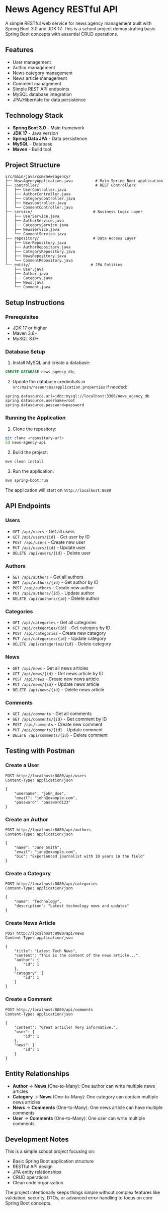 # News Agency RESTful API

A simple RESTful web service for news agency management built with Spring Boot 3.0 and JDK 17. This is a school project demonstrating basic Spring Boot concepts with essential CRUD operations.

## Features

- User management
- Author management  
- News category management
- News article management
- Comment management
- Simple REST API endpoints
- MySQL database integration
- JPA/Hibernate for data persistence

## Technology Stack

- **Spring Boot 3.0** - Main framework
- **JDK 17** - Java version
- **Spring Data JPA** - Data persistence
- **MySQL** - Database
- **Maven** - Build tool

## Project Structure

```
src/main/java/com/newsagency/
├── NewsAgencyApplication.java          # Main Spring Boot application
├── controller/                         # REST Controllers
│   ├── UserController.java
│   ├── AuthorController.java
│   ├── CategoryController.java
│   ├── NewsController.java
│   └── CommentController.java
├── service/                           # Business Logic Layer
│   ├── UserService.java
│   ├── AuthorService.java
│   ├── CategoryService.java
│   ├── NewsService.java
│   └── CommentService.java
├── repository/                        # Data Access Layer
│   ├── UserRepository.java
│   ├── AuthorRepository.java
│   ├── CategoryRepository.java
│   ├── NewsRepository.java
│   └── CommentRepository.java
└── entity/                           # JPA Entities
    ├── User.java
    ├── Author.java
    ├── Category.java
    ├── News.java
    └── Comment.java
```

## Setup Instructions

### Prerequisites

- JDK 17 or higher
- Maven 3.6+
- MySQL 8.0+

### Database Setup

1. Install MySQL and create a database:
```sql
CREATE DATABASE news_agency_db;
```

2. Update the database credentials in `src/main/resources/application.properties` if needed:
```properties
spring.datasource.url=jdbc:mysql://localhost:3306/news_agency_db
spring.datasource.username=root
spring.datasource.password=password
```

### Running the Application

1. Clone the repository:
```bash
git clone <repository-url>
cd news-agency-api
```

2. Build the project:
```bash
mvn clean install
```

3. Run the application:
```bash
mvn spring-boot:run
```

The application will start on `http://localhost:8080`

## API Endpoints

### Users
- `GET /api/users` - Get all users
- `GET /api/users/{id}` - Get user by ID
- `POST /api/users` - Create new user
- `PUT /api/users/{id}` - Update user
- `DELETE /api/users/{id}` - Delete user

### Authors
- `GET /api/authors` - Get all authors
- `GET /api/authors/{id}` - Get author by ID
- `POST /api/authors` - Create new author
- `PUT /api/authors/{id}` - Update author
- `DELETE /api/authors/{id}` - Delete author

### Categories
- `GET /api/categories` - Get all categories
- `GET /api/categories/{id}` - Get category by ID
- `POST /api/categories` - Create new category
- `PUT /api/categories/{id}` - Update category
- `DELETE /api/categories/{id}` - Delete category

### News
- `GET /api/news` - Get all news articles
- `GET /api/news/{id}` - Get news article by ID
- `POST /api/news` - Create new news article
- `PUT /api/news/{id}` - Update news article
- `DELETE /api/news/{id}` - Delete news article

### Comments
- `GET /api/comments` - Get all comments
- `GET /api/comments/{id}` - Get comment by ID
- `POST /api/comments` - Create new comment
- `PUT /api/comments/{id}` - Update comment
- `DELETE /api/comments/{id}` - Delete comment

## Testing with Postman

### Create a User
```
POST http://localhost:8080/api/users
Content-Type: application/json

{
    "username": "john_doe",
    "email": "john@example.com",
    "password": "password123"
}
```

### Create an Author
```
POST http://localhost:8080/api/authors
Content-Type: application/json

{
    "name": "Jane Smith",
    "email": "jane@example.com",
    "bio": "Experienced journalist with 10 years in the field"
}
```

### Create a Category
```
POST http://localhost:8080/api/categories
Content-Type: application/json

{
    "name": "Technology",
    "description": "Latest technology news and updates"
}
```

### Create News Article
```
POST http://localhost:8080/api/news
Content-Type: application/json

{
    "title": "Latest Tech News",
    "content": "This is the content of the news article...",
    "author": {
        "id": 1
    },
    "category": {
        "id": 1
    }
}
```

### Create a Comment
```
POST http://localhost:8080/api/comments
Content-Type: application/json

{
    "content": "Great article! Very informative.",
    "user": {
        "id": 1
    },
    "news": {
        "id": 1
    }
}
```

## Entity Relationships

- **Author** → **News** (One-to-Many): One author can write multiple news articles
- **Category** → **News** (One-to-Many): One category can contain multiple news articles  
- **News** → **Comments** (One-to-Many): One news article can have multiple comments
- **User** → **Comments** (One-to-Many): One user can write multiple comments

## Development Notes

This is a simple school project focusing on:
- Basic Spring Boot application structure
- RESTful API design
- JPA entity relationships
- CRUD operations
- Clean code organization

The project intentionally keeps things simple without complex features like validation, security, DTOs, or advanced error handling to focus on core Spring Boot concepts.
